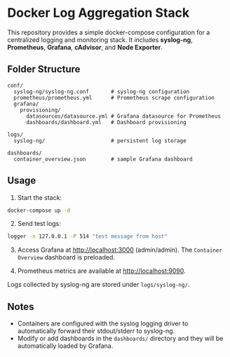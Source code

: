 # Docker Log Aggregation Stack

This repository provides a simple docker-compose configuration for a centralized logging and monitoring stack. It includes **syslog-ng**, **Prometheus**, **Grafana**, **cAdvisor**, and **Node Exporter**.

## Folder Structure

```
conf/
  syslog-ng/syslog-ng.conf       # syslog-ng configuration
  prometheus/prometheus.yml      # Prometheus scrape configuration
  grafana/
    provisioning/
      datasources/datasource.yml # Grafana datasource for Prometheus
      dashboards/dashboard.yml   # Dashboard provisioning

logs/
  syslog-ng/                     # persistent log storage

dashboards/
  container_overview.json        # sample Grafana dashboard
```

## Usage

1. Start the stack:

```bash
docker-compose up -d
```

2. Send test logs:

```bash
logger -n 127.0.0.1 -P 514 "test message from host"
```

3. Access Grafana at [http://localhost:3000](http://localhost:3000) (admin/admin). The `Container Overview` dashboard is preloaded.

4. Prometheus metrics are available at [http://localhost:9090](http://localhost:9090).

Logs collected by syslog-ng are stored under `logs/syslog-ng/`.

## Notes

- Containers are configured with the syslog logging driver to automatically forward their stdout/stderr to syslog-ng.
- Modify or add dashboards in the `dashboards/` directory and they will be automatically loaded by Grafana.
